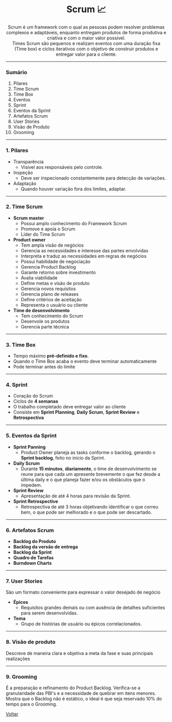 <h1 align="center" style="font-weight: bold;">Scrum 📈</h1>

<p align="center">
Scrum é um framework com o qual as pessoas podem resolver problemas complexos e adaptáveis, enquanto entregam produtos de forma produtiva e criativa e com o maior valor possível. </br> 
Times Scrum são pequenos e realizam eventos com uma duração fixa (Time box) e ciclos iterativos com o objetivo de construir produtos e entregar valor para o cliente.
</p>

---

### Sumário
1. Pilares
2. Time Scrum
3. Time Box
4. Eventos
5. Sprint
6. Eventos da Sprint
7. Artefatos Scrum
8. User Stories
9. Visão de Produto
10. Grooming
---
### 1. Pilares
* Transparência  
  * Visível aos responsáveis pelo controle.
* Inspeção
  * Deve ser inspecionado constantemente para detecção de variações.
* Adaptação
  * Quando houver variação fora dos limites, adaptar.
  
---
### 2. Time Scrum
* **Scrum master**
  * Possui amplo conhecimento do Framework Scrum
  * Promove e apoia o Scrum
  * Líder do Time Scrum
* **Product owner**
  * Tem ampla visão de negócios
  * Gerencia as necessidades e interesse das partes envolvidas
  * Interpreta e traduz as necessidades em regras de negócios
  * Possui habilidade de negociação
  * Gerencia Product Backlog
  * Garante retorno sobre investimento
  * Avalia viabilidade
  * Define metas e visão de produto
  * Gerencia novos requisitos
  * Gerencia plano de releases
  * Define critérios de aceitação
  * Representa o usuário ou cliente
* **Time de desenvolvimento**
  * Tem conhecimento do Scrum
  * Desenvole os produtos
  * Gerencia parte técnica
  
---
### 3. Time Box
* Tempo máximo **pré-definido e fixo**.
* Quando o Time Box acaba o evento deve terminar automaticamente
* Pode terminar antes do limite

---
### 4. Sprint
* Coração do Scrum
* Ciclos de **4 semanas**
* O trabalho completado deve entregar valor ao cliente
* Consiste em **Sprint Planning**, **Daily Scrum**, **Sprint Review** e **Retrospectiva**

---
### 5. Eventos da Sprint
* **Sprint Panning**
  * Product Owner planeja as tasks conforme o  backlog, gerando o **Sprint backlog**, feito no início da Sprint.
* **Daily Scrum**
  * Durante **15 minutos**, **diariamente**, o time de desenvolvimento se reune para que cada um apresente brevemente o que fez desde a última daily e o que planeja fazer e/ou os obstáculos que o impedem.
* **Sprint Review**
  * Apresentação de até 4 horas para revisão da Sprint.
* **Sprint Retrospective**
  * Retrospectiva de até 3 horas objetivando identificar o que correu bem, o que pode ser melhorado e o que pode ser descartado.
  
---
### 6. Artefatos Scrum
* **Backlog do Produto**
* **Backlog da versão de entrega**
* **Backlog da Sprint**
* **Quadro de Tarefas**
* **Burndown Charts**
  
---
### 7. User Stories
São um formato conveniente para expressar o valor desejado de negócio
* **Épicos**
  * Requisitos grandes demais ou com ausência de detalhes suficientes para serem desenvolvidas.
* **Tema**
  * Grupo de histórias de usuário ou épicos correlacionados.
  
---
### 8. Visão de produto  
Descreve de maneira clara e objetiva a meta da fase e suas principais realizações

---
### 9. Grooming
É a preparação e refinamento do Product Backlog. Verifica-se a granularidade das PBI's e a necessidade de quebrar em itens menores. Mostra que o Backlog não é estático, o ideal é que seja reservado 10% do tempo para o Grooming.

[Voltar](../../Readme.md)